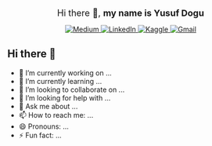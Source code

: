 <p align="center">
  <span style="font-size:18px">Hi there 👋, <strong>my name is Yusuf Dogu</strong></span>
</p>

<p align="center">
  <a href="https://medium.com/@ydogu159" target="_blank">
    <img alt="Medium" src="https://img.shields.io/badge/-Medium-000000?style=for-the-badge&logo=medium&logoColor=white"/>
  </a>
  <a href="https://www.linkedin.com/in/yusuf-do%C4%9Fu/" target="_blank">
    <img alt="LinkedIn" src="https://img.shields.io/badge/-LinkedIn-0A66C2?style=for-the-badge&logo=linkedin&logoColor=white"/>
  </a>
  <a href="https://www.kaggle.com/yusufdogu" target="_blank">
    <img alt="Kaggle" src="https://img.shields.io/badge/-Kaggle-20BEFF?style=for-the-badge&logo=kaggle&logoColor=white"/>
  </a>
  <a href="mailto:ydogu159@gmail.com" target="_blank">
    <img alt="Gmail" src="https://img.shields.io/badge/-Gmail-EA4335?style=for-the-badge&logo=gmail&logoColor=white"/>
  </a>
</p>



## Hi there 👋
- 🔭 I’m currently working on ...
- 🌱 I’m currently learning ...
- 👯 I’m looking to collaborate on ...
- 🤔 I’m looking for help with ...
- 💬 Ask me about ...
- 📫 How to reach me: ...
- 😄 Pronouns: ...
- ⚡ Fun fact: ...

<!--
**yusufdogu/YusufDOGU** is a ✨ _special_ ✨ repository because its `README.md` (this file) appears on your GitHub profile.

Here are some ideas to get you started:

- 🔭 I’m currently working on ...
- 🌱 I’m currently learning ...
- 👯 I’m looking to collaborate on ...
- 🤔 I’m looking for help with ...
- 💬 Ask me about ...
- 📫 How to reach me: ...
- 😄 Pronouns: ...
- ⚡ Fun fact: ...
-->
